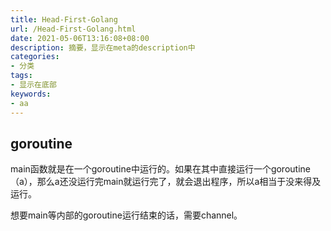 ```yaml
---
title: Head-First-Golang
url: /Head-First-Golang.html
date: 2021-05-06T13:16:08+08:00
description: 摘要，显示在meta的description中
categories:
- 分类
tags:
- 显示在底部
keywords:
- aa
---
```


## goroutine

main函数就是在一个goroutine中运行的。如果在其中直接运行一个goroutine（a），那么a还没运行完main就运行完了，就会退出程序，所以a相当于没来得及运行。

想要main等内部的goroutine运行结束的话，需要channel。